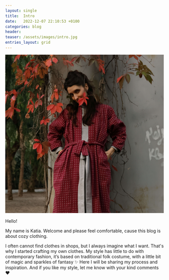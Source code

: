 ```yaml
---
layout: single
title:  Intro
date:   2022-12-07 22:10:53 +0100
categories: blog
header:
teaser: /assets/images/intro.jpg
entries_layout: grid
---
```

![Me in my handmade kimono](/assets/images/intro.jpg)

Hello!

My name is Katia. Welcome and please feel comfortable, cause this blog is about cozy clothing.

I often cannot find clothes in shops, but I always imagine what I want. That's why I started crafting my own clothes. My style has little to do with contemporary fashion, it’s based on traditional folk costume, with a little bit of magic and sparkles of fantasy ✨
Here I will be sharing my process and inspiration. And if you like my style, let me know with your kind comments ❤
